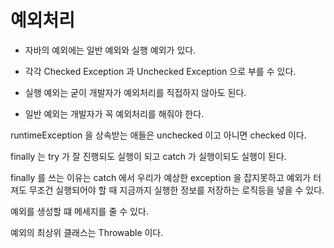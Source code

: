 # 예외처리

- 자바의 예외에는 일반 예외와 실행 예외가 있다.
- 각각 Checked Exception 과 Unchecked Exception 으로 부를 수 있다.

- 실행 예외는 굳이 개발자가 예외처리를 직접하지 않아도 된다.
- 일반 예외는 개발자가 꼭 예외처리를 해줘야 한다.

runtimeException 을 상속받는 애들은 unchecked 이고 아니면 checked 이다.

finally 는 try 가 잘 진행되도 실행이 되고 catch 가 실행이되도 실행이 된다.

finally 를 쓰는 이유는 catch 에서 우리가 예상한 exception 을 잡지못하고 예외가 터져도
무조건 실행되어야 할 때 지금까지 실행한 정보를 저장하는 로직등을 넣을 수 있다.

예외를 생성할 떄 메세지를 줄 수 있다.

예외의 최상위 클래스는 Throwable 이다.